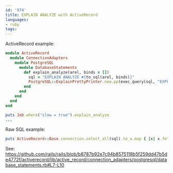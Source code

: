 ```yaml
---
id: '974'
title: EXPLAIN ANALYZE with ActiveRecord
languages:
- ruby
tags:
---
```

ActiveRecord example:

```ruby
module ActiveRecord
  module ConnectionAdapters
    module PostgreSQL
      module DatabaseStatements
        def explain_analyze(arel, binds = [])
          sql = "EXPLAIN ANALYZE #{to_sql(arel, binds)}"
          PostgreSQL::ExplainPrettyPrinter.new.pp(exec_query(sql, "EXPLAIN", binds))
        end
      end
    end
  end
end

puts Job.where("slow = true").explain_analyze
...
```

Raw SQL example:

```ruby
puts ActiveRecord::Base.connection.select_all(sql).to_a.map { |x| x.fetch("QUERY PLAN") }.join("\n")
```

See: https://github.com/rails/rails/blob/b8787b92e7c94b8575118b5f259dd47b5de4772f/activerecord/lib/active_record/connection_adapters/postgresql/database_statements.rb#L7-L10

